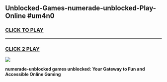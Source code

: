 
## Unblocked-Games-numerade-unblocked-Play-Online #um4n0
<h3>
<a href="https://news.freeplayer.one?title=numerade-unblocked&ref=3">CLICK TO PLAY</a></h3>
<hr>

<h3>
<a href="https://news.freeplayer.one?title=numerade-unblocked&ref=3">CLICK 2 PLAY</a>
  
</h3>

<a href="https://news.freeplayer.one?title=numerade-unblocked&ref=3"><img src="https://clearcache.store/games.png"></a>


**numerade-unblocked games unblocked: Your Gateway to Fun and Accessible Online Gaming**
